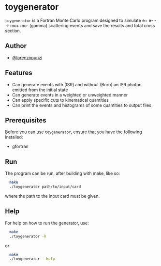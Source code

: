 # toygenerator

`toygenerator` is a Fortran Monte Carlo program designed to simulate e+ e- --> mu+ mu- (gamma) scattering events and save the results and total cross section.

## Author

- [@lorenzopunzi](https://github.com/LorenzoPunzi)

## Features
- Can generate events with (ISR) and without (Born) an ISR photon emitted from the initial state
- Can generate events in a weighted or unweighted manner
- Can apply specific cuts to kinematical quantities
- Can print the events and histograms of some quantities to output files

## Prerequisites

Before you can use `toygenerator`, ensure that you have the following installed:
- gfortran

## Run

The program can be run, after building with make, like so:

```bash
  make
  ./toygenerator path/to/input/card
```
where the path to the input card must be given.

## Help

For help on how to run the generator, use:

```bash
  make
  ./toygenerator -h
```

or 

```bash
  make
  ./toygenerator --help
```

